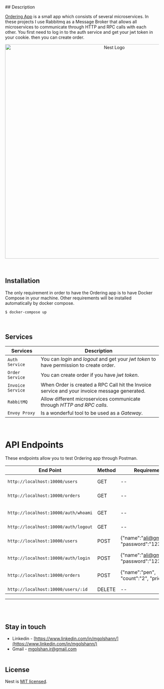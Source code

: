 <br />
## Description

[Ordering App](https://github.com/nestjs/nest) is a small app which consists of several microservices. In these projects I use Rabbitmq as a Message Broker that allows all microservices to communicate through HTTP and RPC calls with each other. You first need to log in to the auth service and get your jwt token in your cookie. then you can create order.

<p align="center">
  <a href="http://nestjs.com/" target="blank"><img src="https://s8.uupload.ir/files/test_zjho.jpg" width="700" alt="Nest Logo" /></a>
</p>

<br>

## Installation
The only requirement in order to have the Ordering app is to have Docker Compose in your machine. Other requirements will be installed automatically by docker compose. 

```bash
$ docker-compose up
```

<br>


## Services
| Services | Description |
| --- | --- |
| `Auth Service` | You can *login* and *logout* and get your *jwt token* to have permission to create order. |
| `Order Service` | You can create order if you have *jwt token*. |
| `Invoice Service` | When Order is created a RPC Call hit the Invoice service and your invoice message generated. |
| `RabbitMQ` | Allow different microservices communicate through *HTTP and RPC calls*. |
| `Envoy Proxy` | Is a wonderful tool to be used as a *Gateway*. |

<br>


# API Endpoints

These endpoints allow you to test Ordering app through Postman.


| End Point | Method | Requirements | Description |
| --- | --- | --- | --- |
| `http://localhost:10000/users` | GET | -- | get list of users. |
| `http://localhost:10000/orders` | GET | -- | get list of orders. |
| `http://localhost:10000/auth/whoami` | GET | -- | get current user. (jwt required) |
| `http://localhost:10000/auth/logout` | GET | -- | logout user. |
| `http://localhost:10000/users` | POST | {"name":"ali@gmail.com", "password":"1234"} | user create. (jwt required)|
| `http://localhost:10000/auth/login` | POST | {"name":"ali@gmail.com", "password":"1234"} | login user. |
| `http://localhost:10000/orders` | POST | {"name":"pen", "count":"2", "price":"10"} | order create. (jwt required)|
| `http://localhost:10000/users/:id` | DELETE | -- | delete user. |



___

<br><br>
## Stay in touch

- Linkedin - [https://www.linkedin.com/in/mgolshann/](https://www.linkedin.com/in/mgolshann/)
- Gmail - [mgolshan.ir@gmail.com](https://gmail.com/)
<br><br>
## License

Nest is [MIT licensed](LICENSE).
